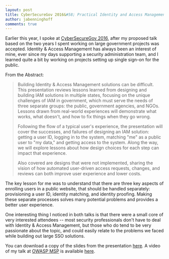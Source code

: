 ```yaml
---
layout: post
title: CyberSecureGov 2016&#58; Practical Identity and Access Management
author: jabenninghoff
comments: true
---
```


Earlier this year, I spoke at [CyberSecureGov
2016](http://cybersecuregov.isc2.org/), after my proposed talk based on
the two years I spent working on large government projects was accepted.
Identity & Access Management has always been an interest of mine, ever
since my days supporting a security administration team, and I learned
quite a bit by working on projects setting up single sign-on for the
public.

From the Abstract:

> Building Identity & Access Management solutions can be difficult. This
> presentation reviews lessons learned from designing and building IAM
> solutions in multiple states, focusing on the unique challenges of IAM
> in government, which must serve the needs of three separate groups:
> the public, government agencies, and NGOs. Lessons drawn from
> real-world experiences will demonstrate what works, what doesn't, and
> how to fix things when they go wrong.
>
> Following the flow of a typical user's experience, the presentation
> will cover the successes, and failures of designing an IAM solution:
> getting a user ID, logging in to the system, matching "me" as a public
> user to "my data," and getting access to the system. Along the way, we
> will explore lessons about how design choices for each step can impact
> that experience.
>
> Also covered are designs that were not implemented, sharing the vision
> of how automated user-driven access requests, changes, and reviews can
> both improve user experience and lower costs.

The key lesson for me was to understand that there are three key aspects
of enrolling users in a public website, that should be handled
separately: provisioning a user ID, identity matching, and identity
proofing. Making these separate processes solves many potential problems
and provides a better user experience.

One interesting thing I noticed in both talks is that there were a small
core of very interested attendees -- most security professionals don't
have to deal with Identity & Access Management, but those who do tend to
be very passionate about the topic, and could easily relate to the
problems we faced while building out large SSO solutions.

You can download a copy of the slides from the presentation
[here](/assets/practical-iam-2016.pdf). A video of my
talk at [OWASP MSP](https://www.owasp.org/index.php/Minneapolis_St_Paul)
is available [here](https://vimeo.com/183118584).
